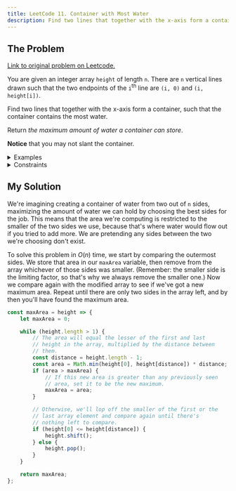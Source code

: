 ```yaml
---
title: LeetCode 11. Container with Most Water
description: Find two lines that together with the x-axis form a container, such that the container contains the most water.
---
```


## The Problem

[Link to original problem on Leetcode.](https://leetcode.com/problems/container-with-most-water/)

You are given an integer array `height` of length `n`. There are `n` vertical lines drawn such that the two endpoints of the `i`<sup>th</sup> line are `(i, 0)` and `(i, height[i])`.

Find two lines that together with the x-axis form a container, such that the container contains the most water.

Return _the maximum amount of water a container can store_.

**Notice** that you may not slant the container.

<details>
<summary>Examples</summary>

Example 1

![Bar chart representing the array height and drawing a blue rectangle across is denoting the maximum area of water possible.](https://s3-lc-upload.s3.amazonaws.com/uploads/2018/07/17/question_11.jpg)

```
Input: height = [1,8,6,2,5,4,8,3,7]
Output: 49
Explanation: The above vertical lines are represented by array [1,8,6,2,5,4,8,3,7]. In this case, the max area of water (blue section) the container can contain is 49.
```

Example 2:

```
Input: height = [1,1]
Output: 1
```

</details>

<details>
<summary>Constraints</summary>

- `n == height.length`
- 2 <= `n` <= 10<sup>5</sup>
- 0 <= `height[i]` <= 10<sup>4</sup>
</details>

## My Solution

We're imagining creating a container of water from two out of `n` sides, maximizing the amount of water we can hold by choosing the best sides for the job. This means that the area we're computing is restricted to the smaller of the two sides we use, because that's where water would flow out if you tried to add more. We are pretending any sides between the two we're choosing don't exist.

To solve this problem in $O(n)$ time, we start by comparing the outermost sides. We store that area in our `maxArea` variable, then remove from the array whichever of those sides was smaller. (Remember: the smaller side is the limiting factor, so that's why we always remove the smaller one.) Now we compare again with the modified array to see if we've got a new maximum area. Repeat until there are only two sides in the array left, and by then you'll have found the maximum area.

```javascript
const maxArea = height => {
	let maxArea = 0;

	while (height.length > 1) {
		// The area will equal the lesser of the first and last
		// height in the array, multiplied by the distance between
		// them.
		const distance = height.length - 1;
		const area = Math.min(height[0], height[distance]) * distance;
		if (area > maxArea) {
			// If this new area is greater than any previously seen
			// area, set it to be the new maximum.
			maxArea = area;
		}

		// Otherwise, we'll lop off the smaller of the first or the
		// last array element and compare again until there's
		// nothing left to compare.
		if (height[0] <= height[distance]) {
			height.shift();
		} else {
			height.pop();
		}
	}

	return maxArea;
};
```
